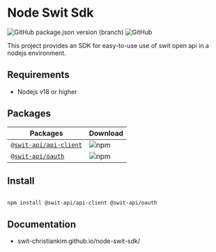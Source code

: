 # Node Swit Sdk

![GitHub package.json version (branch)](https://img.shields.io/github/package-json/v/Swit-ChristianKim/node-swit-sdk)
![GitHub](https://img.shields.io/github/license/Swit-ChristianKim/node-swit-sdk)

This project provides an SDK for easy-to-use use of swit open api in a nodejs environment.

## Requirements

- Nodejs v18 or higher

## Packages 

| Packages  | Download |
| --- | --- |
| [`@swit-api/api-client`](https://www.npmjs.com/package/@swit-api/api-client) | ![npm](https://img.shields.io/npm/dt/%40swit-api/api-client)
| [`@swit-api/oauth`](https://www.npmjs.com/package/@swit-api/oauth)  | ![npm](https://img.shields.io/npm/dt/%40swit-api/oauth) |

## Install


```shell

npm install @swit-api/api-client @swit-api/oauth

```

## Documentation

- swit-christiankim.github.io/node-swit-sdk/
